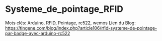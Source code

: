 # Systeme_de_pointage_RFID
Mots clés:  Arduino, RFID, Pointage, rc522, wemos
Lien du Blog: https://tingene.com/blog/index.php?article106/rfid-systeme-de-pointage-par-badge-avec-arduino-rc522
